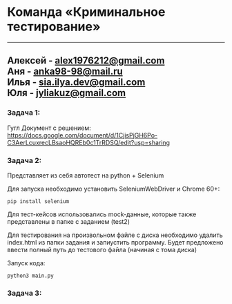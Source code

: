 # Команда «Криминальное тестирование»

---
Алексей - alex1976212@gmail.com  
Аня - anka98-98@mail.ru  
Илья - sia.ilya.dev@gmail.com  
Юля - jyliakuz@gmail.com  
---

### Задача 1:
Гугл Документ с решением: https://docs.google.com/document/d/1CjisPjGH6Po-C3AerLcuxrecLBsaoHQREb0c1TrRDSQ/edit?usp=sharing

### Задача 2:
Представляет из себя автотест на python + Selenium

Для запуска необходимо установить SeleniumWebDriver и Chrome 60+:

```shell
pip install selenium
```

Для тест-кейсов использовались mock-данные, которые также представлены в папке с заданием (test2)

Для тестирования на произвольном файле с диска необходимо удалить index.html из папки задания
и запиустить программу. Будет предложено ввести полный путь до тестового файла (начиная с тома диска)

Запуск кода:

```shell
python3 main.py
```

### Задача 3:
